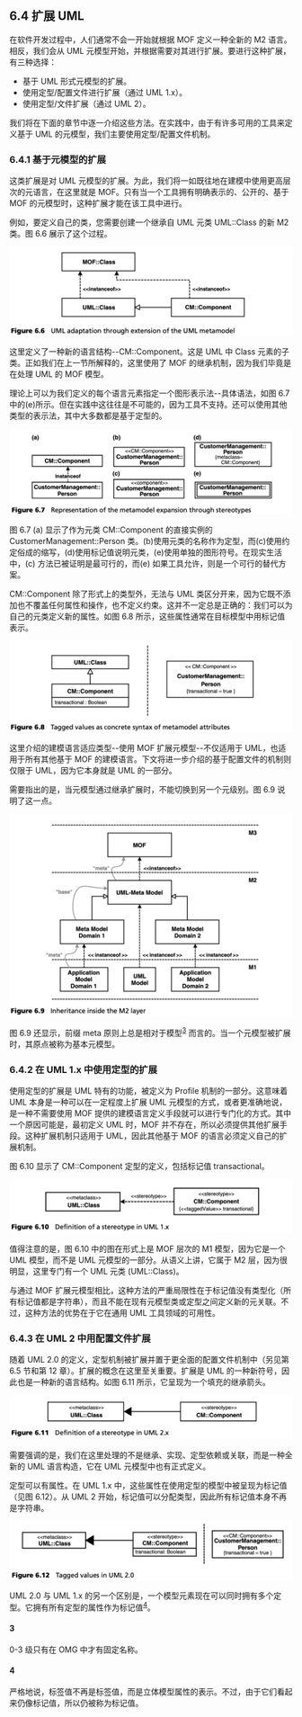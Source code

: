 ## 6.4 扩展 UML
在软件开发过程中，人们通常不会一开始就根据 MOF 定义一种全新的 M2 语言。相反，我们会从 UML 元模型开始，并根据需要对其进行扩展。要进行这种扩展，有三种选择：

* 基于 UML 形式元模型的扩展。
* 使用定型/配置文件进行扩展（通过 UML 1.x）。
* 使用定型/文件扩展（通过 UML 2）。

我们将在下面的章节中逐一介绍这些方法。在实践中，由于有许多可用的工具来定义基于 UML 的元模型，我们主要使用定型/配置文件机制。

### 6.4.1 基于元模型的扩展
这类扩展是对 UML 元模型的扩展。为此，我们将一如既往地在建模中使用更高层次的元语言，在这里就是 MOF。只有当一个工具拥有明确表示的、公开的、基于 MOF 的元模型时，这种扩展才能在该工具中进行。

例如，要定义自己的类，您需要创建一个继承自 UML 元类 UML::Class 的新 M2 类。图 6.6 展示了这个过程。

![Figure 6.6](../img/f6.6.png)

这里定义了一种新的语言结构--CM::Component。这是 UML 中 Class 元素的子类。正如我们在上一节所解释的，这里使用了 MOF 的继承机制，因为我们毕竟是在处理 UML 的 MOF 模型。

理论上可以为我们定义的每个语言元素指定一个图形表示法--具体语法，如图 6.7 中的(e)所示。但在实践中这往往是不可能的，因为工具不支持。还可以使用其他类型的表示法，其中大多数都是基于定型的。

![Figure 6.7](../img/f6.7.png)

图 6.7 (a) 显示了作为元类 CM::Component 的直接实例的 CustomerManagement::Person 类。(b)使用元类的名称作为定型，而(c)使用约定俗成的缩写，(d)使用标记值说明元类，(e)使用单独的图形符号。在现实生活中，(c) 方法已被证明是最可行的，而(e) 如果工具允许，则是一个可行的替代方案。

CM::Component 除了形式上的类型外，无法与 UML 类区分开来，因为它既不添加也不覆盖任何属性和操作，也不定义约束。这并不一定总是正确的：我们可以为自己的元类定义新的属性。如图 6.8 所示，这些属性通常在目标模型中用标记值表示。

![Figure 6.8](../img/f6.8.png)

这里介绍的建模语言适应类型--使用 MOF 扩展元模型--不仅适用于 UML，也适用于所有其他基于 MOF 的建模语言。下文将进一步介绍的基于配置文件的机制则仅限于 UML，因为它本身就是 UML 的一部分。

需要指出的是，当元模型通过继承扩展时，不能切换到另一个元级别。图 6.9 说明了这一点。

![Figure 6.9](../img/f6.9.png)

图 6.9 还显示，前缀 meta 原则上总是相对于模型<sup>[3](#3)</sup>
而言的。当一个元模型被扩展时，其原点被称为基本元模型。

### 6.4.2 在 UML 1.x 中使用定型的扩展
使用定型的扩展是 UML 特有的功能，被定义为 Profile 机制的一部分。这意味着 UML 本身是一种可以在一定程度上扩展 UML 元模型的方式，或者更准确地说，是一种不需要使用 MOF 提供的建模语言定义手段就可以进行专门化的方式。其中一个原因可能是，最初定义 UML 时，MOF 并不存在，所以必须提供其他扩展手段。这种扩展机制只适用于 UML，因此其他基于 MOF 的语言必须定义自己的扩展机制。

图 6.10 显示了 CM::Component 定型的定义，包括标记值 transactional。

![Figure 6.10](../img/f6.10.png)

值得注意的是，图 6.10 中的图在形式上是 MOF 层次的 M1 模型，因为它是一个 UML 模型，而不是 UML 元模型的一部分。从语义上讲，它属于 M2 层，因为很明显，这里专门有一个 UML 元类 (UML::Class)。

与通过 MOF 扩展元模型相比，这种方法的严重局限性在于标记值没有类型化（所有标记值都是字符串），而且不能在现有元模型类或定型之间定义新的元关联。不过，这种方法的优势在于它在通用 UML 工具领域的可用性。

### 6.4.3 在 UML 2 中用配置文件扩展
随着 UML 2.0 的定义，定型机制被扩展并置于更全面的配置文件机制中（另见第 6.5 节和第 12 章）。扩展的概念在这里至关重要。扩展是 UML 的一种新符号，因此也是一种新的语言结构。如图 6.11 所示，它呈现为一个填充的继承箭头。

![Figure 6.11](../img/f6.11.png)

需要强调的是，我们在这里处理的不是继承、实现、定型依赖或关联，而是一种全新的 UML 语言构造，它在 UML 元模型中也有正式定义。

定型可以有属性。在 UML 1.x 中，这些属性在使用定型的模型中被呈现为标记值（见图 6.12）。从 UML 2 开始，标记值可以分配类型，因此所有标记值本身不再是字符串。

![Figure 6.12](../img/f6.12.png)

UML 2.0 与 UML 1.x 的另一个区别是，一个模型元素现在可以同时拥有多个定型。它拥有所有定型的属性作为标记值<sup>[4](#4)</sup>。


#### 3
0-3 级只有在 OMG 中才有固定名称。

#### 4
严格地说，标签值不再是标签值，而是立体模型属性的表示。不过，由于它们看起来仍像标记值，所以仍被称为标记值。
